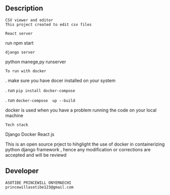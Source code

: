 ## Description
``` 
CSV viewer and editor
This project created to edit csv files

```


```
React server
```

run npm start


```
django server
```

python manege,py runserver

```
To run with docker 
```

   . make sure you have docer installed on your system

   . run `pip install docker-compose`
   
   . run ` docker-compose  up --build `

docker is used when you have a problem running the code on your local machine

```
Tech stack
```
Django
Docker
React js



This is an open source prject to hihglight the use of docker in containerizing python django framework , hence any modification or corrections are accepted and will be reviewd



## Developer
```
ASOTIBE PRINCEWILL ONYEMAECHI
princewillasotibe123@gmail.com
```
